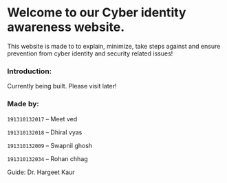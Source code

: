 # Welcome to our Cyber identity awareness website.
  This website is made to to explain, minimize, take steps against and ensure prevention from cyber identity and security related issues!


### Introduction:
Currently being built. Please visit later!


### Made by:
`191310132017` – Meet ved

`191310132018` – Dhiral vyas

`191310132009` – Swapnil ghosh

`191310132034` – Rohan chhag

Guide: Dr. Hargeet Kaur
